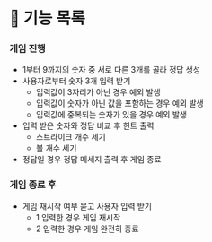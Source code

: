 # 📍 기능 목록

### 게임 진행

- 1부터 9까지의 숫자 중 서로 다른 3개를 골라 정답 생성
- 사용자로부터 숫자 3개 입력 받기
  - 입력값이 3자리가 아닌 경우 예외 발생
  - 입력값이 숫자가 아닌 값을 포함하는 경우 예외 발생
  - 입력값에 중복되는 숫자가 있을 경우 예외 발생
- 입력 받은 숫자와 정답 비교 후 힌트 출력
  - 스트라이크 개수 세기
  - 볼 개수 세기
- 정답일 경우 정답 메세지 출력 후 게임 종료

### 게임 종료 후

- 게임 재시작 여부 묻고 사용자 입력 받기
  - 1 입력한 경우 게임 재시작
  - 2 입력한 경우 게임 완전히 종료
